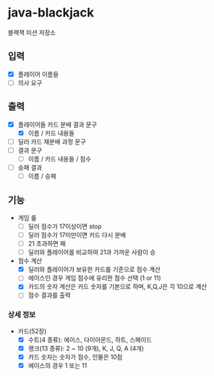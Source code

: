 # java-blackjack
블랙잭 미션 저장소
## 입력
- [X] 플레이어 이름들
- [ ] 의사 요구
## 출력
- [X] 플레이어들 카드 분배 결과 문구
    - [X] 이름 / 카드 내용들
- [ ] 딜러 카드 재분배 과정 문구
- [ ] 결과 문구
    - [ ] 이름 / 카드 내용들 / 점수
- [ ] 승패 결과
    - [ ] 이름  / 승패
## 기능
- 게임 룰
    - [ ] 딜러 점수가 17이상이면 stop
    - [ ] 딜러 점수가 17미만이면 카드 다시 분배
    - [ ] 21 초과하면 패
    - [ ] 딜러와 플레이어를 비교하여 21과 가까운 사람이 승
- 점수 계산
   - [X] 딜러와 플레이어가 보유한 카드를 기준으로 점수 계산 
   - [ ] 에이스인 경우 게임 점수에 유리한 점수 선택 (1 or 11)
   - [X] 카드의 숫자 계산은 카드 숫자를 기본으로 하며, K,Q,J은 각 10으로 계산
   - [ ] 점수 결과를 출력
### 상세 정보
- 카드(52장)
    - [X] 수트(4 종류): 에이스, 다이아몬드, 하트, 스페이드
    - [X] 랭크(13 종류): 2 ~ 10 (9개), K, J, Q, A (4개)
    - [X] 카드 숫자는 숫자가 점수, 인물은 10점
    - [X] 에이스의 경우 1 또는 11
